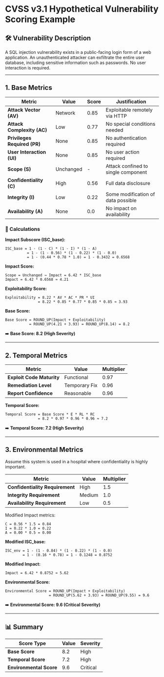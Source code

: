 
# CVSS v3.1 Hypothetical Vulnerability Scoring Example

## 🛠 Vulnerability Description
A SQL injection vulnerability exists in a public-facing login form of a web application. An unauthenticated attacker can exfiltrate the entire user database, including sensitive information such as passwords. No user interaction is required.

---

## 1. Base Metrics

| Metric                   | Value       | Score   | Justification |
|--------------------------|-------------|---------|----------------|
| **Attack Vector (AV)**   | Network     | 0.85    | Exploitable remotely via HTTP |
| **Attack Complexity (AC)** | Low       | 0.77    | No special conditions needed |
| **Privileges Required (PR)** | None    | 0.85    | No authentication required |
| **User Interaction (UI)** | None       | 0.85    | No user action required |
| **Scope (S)**            | Unchanged   | -       | Attack confined to single component |
| **Confidentiality (C)**  | High        | 0.56    | Full data disclosure |
| **Integrity (I)**        | Low         | 0.22    | Some modification of data possible |
| **Availability (A)**     | None        | 0.0     | No impact on availability |

### 🧮 Calculations

**Impact Subscore (ISC_base):**
```
ISC_base = 1 - (1 - C) * (1 - I) * (1 - A)
          = 1 - (1 - 0.56) * (1 - 0.22) * (1 - 0.0)
          = 1 - (0.44 * 0.78 * 1.0) = 1 - 0.3432 = 0.6568
```

**Impact Score:**
```
Scope = Unchanged → Impact = 6.42 * ISC_base
Impact = 6.42 * 0.6568 ≈ 4.21
```

**Exploitability Score:**
```
Exploitability = 8.22 * AV * AC * PR * UI
               = 8.22 * 0.85 * 0.77 * 0.85 * 0.85 ≈ 3.93
```

**Base Score:**
```
Base Score = ROUND_UP(Impact + Exploitability)
           = ROUND_UP(4.21 + 3.93) = ROUND_UP(8.14) = 8.2
```

➡️ **Base Score: 8.2 (High Severity)**

---

## 2. Temporal Metrics

| Metric                     | Value         | Multiplier |
|----------------------------|---------------|------------|
| **Exploit Code Maturity** | Functional    | 0.97       |
| **Remediation Level**     | Temporary Fix | 0.96       |
| **Report Confidence**     | Reasonable    | 0.96       |

**Temporal Score:**
```
Temporal Score = Base Score * E * RL * RC
               = 8.2 * 0.97 * 0.96 * 0.96 ≈ 7.2
```

➡️ **Temporal Score: 7.2 (High Severity)**

---

## 3. Environmental Metrics

Assume this system is used in a hospital where confidentiality is highly important.

| Metric                        | Value | Multiplier |
|-------------------------------|-------|------------|
| **Confidentiality Requirement** | High  | 1.5        |
| **Integrity Requirement**       | Medium | 1.0        |
| **Availability Requirement**    | Low   | 0.5        |

Modified Impact metrics:
```
C = 0.56 * 1.5 = 0.84
I = 0.22 * 1.0 = 0.22
A = 0.00 * 0.5 = 0.00
```

**Modified ISC_base:**
```
ISC_env = 1 - (1 - 0.84) * (1 - 0.22) * (1 - 0.0)
        = 1 - (0.16 * 0.78) = 1 - 0.1248 = 0.8752
```

**Modified Impact:**
```
Impact = 6.42 * 0.8752 ≈ 5.62
```

**Environmental Score:**
```
Environmental Score = ROUND_UP(Impact + Exploitability)
                    = ROUND_UP(5.62 + 3.93) = ROUND_UP(9.55) = 9.6
```

➡️ **Environmental Score: 9.6 (Critical Severity)**

---

## 📊 Summary

| Score Type          | Value | Severity |
|---------------------|--------|----------|
| **Base Score**      | 8.2    | High     |
| **Temporal Score**  | 7.2    | High     |
| **Environmental Score** | 9.6 | Critical |
